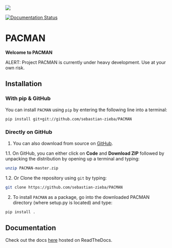 ![](https://github.com/sebastian-zieba/PACMAN/blob/master/docs/source/media/Pacman_V2.gif)

[![Documentation Status](https://readthedocs.org/projects/pacmandocs/badge/?version=latest)](https://pacmandocs.readthedocs.io/en/latest/?badge=latest)


# PACMAN

**Welcome to PACMAN**

ALERT: Project PACMAN is currently under heavy development. Use at your own risk.

## Installation

### With pip & GitHub

You can install ``PACMAN`` using ``pip`` by entering the following line into a terminal:

```bash
pip install git+git://github.com/sebastian-zieba/PACMAN
```

### Directly on GitHub

1. You can also download from source on [GitHub](https://github.com/sebastian-zieba/PACMAN).

1.1. On GitHub, you can either click on **Code** and **Download ZIP** followed by unpacking the distribution by opening up a terminal and typing:

```bash
unzip PACMAN-master.zip
```

1.2. Or Clone the repository using ``git`` by typing:

```bash
git clone https://github.com/sebastian-zieba/PACMAN
```


2. To install ``PACMAN`` as a package, go into the downloaded PACMAN directory (where setup.py is located) and type:

```bash
pip install .
```
	

## Documentation

Check out the docs [here](https://pacmandocs.readthedocs.io/en/latest/) hosted on ReadTheDocs.
